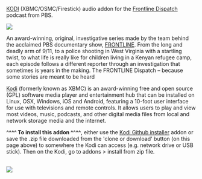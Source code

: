 <a href="kodi.tv">KODI<a> (XBMC/OSMC/Firestick) audio addon for the <a href="">Frontline Dispatch</a> podcast from PBS.<br>

<img src="https://f.prxu.org/86/1e9cdddd-3447-45db-97db-8c12be5bf1bb/images/d1e2bd98-d12b-49f2-9b97-d716e84eff09/Logo_updated.jpg"><br>

An award-winning, original, investigative series made by the team behind the acclaimed PBS documentary show, <a href="https://pbs.org/frontlinedispatch">FRONTLINE</a>. From the long and deadly arm of 9/11, to a police shooting in West Virginia with a startling twist, to what life is really like for children living in a Kenyan refugee camp, each episode follows a different reporter through an investigation that sometimes is years in the making. The FRONTLINE Dispatch – because some stories are meant to be heard<br>

<a href="www.kodi.tv">Kodi</a> (formerly known as XBMC) is an award-winning free and open source (GPL) software media player and entertainment hub that can be installed on Linux, OSX, Windows, iOS and Android, featuring a 10-foot user interface for use with televisions and remote controls. It allows users to play and view most videos, music, podcasts, and other digital media files from local and network storage media and the internet.<br>

<b>^^^^ To install this addon ^^^^</b>, either use the <a href="https://www.tvaddons.co/github-browser-kodi/">Kodi Github installer</a> addon or save the .zip file downloaded from the 'clone or download' button (on this page above) to somewhere the Kodi can access (e.g. network drive or USB stick). Then on the Kodi, go to addons > install from zip file.<br>

<br><a href="http://www.kodi.tv"><img src="https://kodi.tv/sites/default/files/page/field_image/about--devices.jpg">
